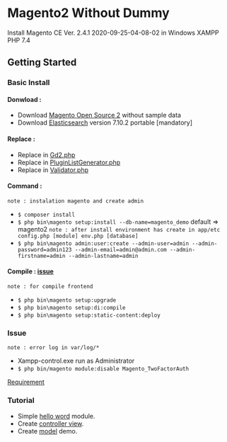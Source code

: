 # Magento2 Without Dummy
Install Magento CE Ver. 2.4.1 2020-09-25-04-08-02 in Windows XAMPP PHP 7.4

## Getting Started

### Basic Install

#### Donwload :
- Download [Magento Open Source 2](https://magento.com/tech-resources/download) without sample data
- Download [Elasticsearch](https://magentip.com/install-magento-2-on-localhost-xampp-elasticsearch) version 7.10.2 portable [mandatory]

#### Replace :
- Replace in [Gd2.php](https://magento.stackexchange.com/questions/311806/installation-at-51-module-magento-theme-error-in-magento-2)
- Replace in [PluginListGenerator.php](https://nwdthemes.com/2020/10/07/install-magento-2-4-on-windows-problem-solved/)
- Replace in [Validator.php](https://github.com/magento/magento2/issues/19480)

#### Command :
`note : instalation magento and create admin`
- `$ composer install`
- `$ php bin\magento setup:install --db-name=magento_demo` default => magento2 `note : after install environment has create in app/etc config.php [module] env.php [database]`
- `$ php bin\magento admin:user:create --admin-user=admin --admin-password=admin123 --admin-email=admin@admin.com --admin-firstname=admin --admin-lastname=admin`

#### Compile : [issue](https://community.magento.com/t5/Magento-2-x-Admin-Configuration/Magento-2-admin-page-load-but-login-window-is-not-show/m-p/49518#M822)
`note : for compile frontend`
- `$ php bin\magento setup:upgrade`
- `$ php bin\magento setup:di:compile`
- `$ php bin\magento setup:static-content:deploy`

### Issue
`note : error log in var/log/*`
- Xampp-control.exe run as Administrator
- `$ php bin/magento module:disable Magento_TwoFactorAuth`

<a href="REQUIREMENT.md">Requirement</a>

### Tutorial
- Simple <a href="Tutorial-1.md">hello word</a> module.
- Create <a href="Tutorial-2.md">controller view</a>.
- Create <a href="Tutorial-3.md">model</a> demo.
